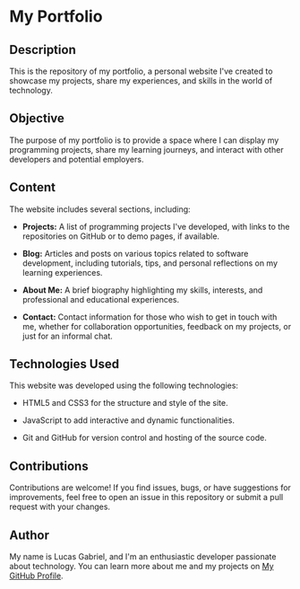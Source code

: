 # My Portfolio

## Description

This is the repository of my portfolio, a personal website I've created to showcase my projects, share my experiences, and skills in the world of technology.

## Objective

The purpose of my portfolio is to provide a space where I can display my programming projects, share my learning journeys, and interact with other developers and potential employers.

## Content

The website includes several sections, including:

- **Projects:** A list of programming projects I've developed, with links to the repositories on GitHub or to demo pages, if available.
  
- **Blog:** Articles and posts on various topics related to software development, including tutorials, tips, and personal reflections on my learning experiences.

- **About Me:** A brief biography highlighting my skills, interests, and professional and educational experiences.

- **Contact:** Contact information for those who wish to get in touch with me, whether for collaboration opportunities, feedback on my projects, or just for an informal chat.

## Technologies Used

This website was developed using the following technologies:

- HTML5 and CSS3 for the structure and style of the site.
  
- JavaScript to add interactive and dynamic functionalities.
  
- Git and GitHub for version control and hosting of the source code.

## Contributions

Contributions are welcome! If you find issues, bugs, or have suggestions for improvements, feel free to open an issue in this repository or submit a pull request with your changes.

## Author

My name is Lucas Gabriel, and I'm an enthusiastic developer passionate about technology. You can learn more about me and my projects on [My GitHub Profile](https://github.com/Lucas-Gabriel0).
